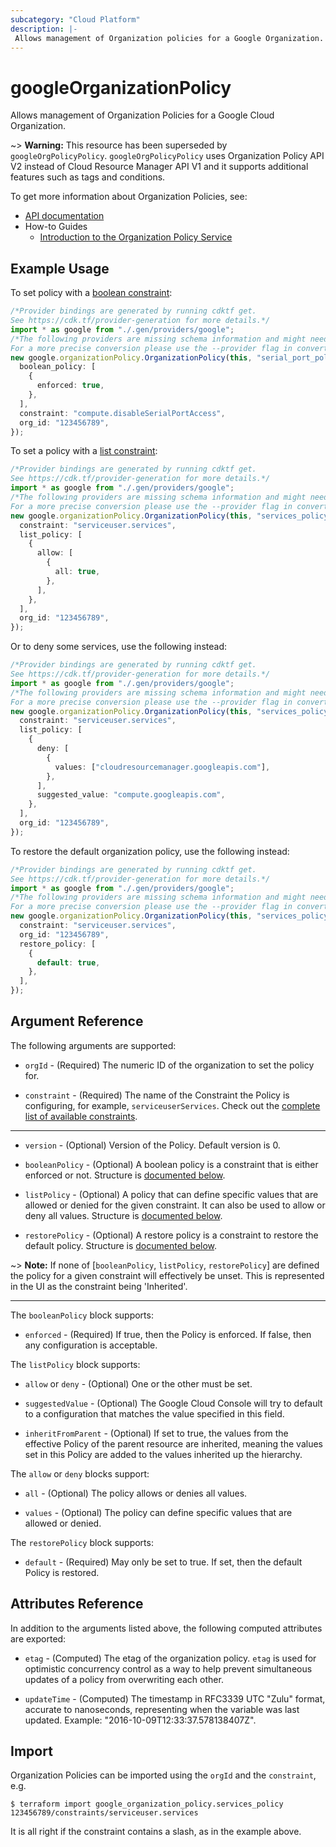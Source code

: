 ```yaml
---
subcategory: "Cloud Platform"
description: |-
 Allows management of Organization policies for a Google Organization.
---
```


# googleOrganizationPolicy

Allows management of Organization Policies for a Google Cloud Organization.

\~> **Warning:** This resource has been superseded by `googleOrgPolicyPolicy`. `googleOrgPolicyPolicy` uses Organization Policy API V2 instead of Cloud Resource Manager API V1 and it supports additional features such as tags and conditions.

To get more information about Organization Policies, see:

* [API documentation](https://cloud.google.com/resource-manager/reference/rest/v1/organizations/setOrgPolicy)
* How-to Guides
  * [Introduction to the Organization Policy Service](https://cloud.google.com/resource-manager/docs/organization-policy/overview)

## Example Usage

To set policy with a [boolean constraint](https://cloud.google.com/resource-manager/docs/organization-policy/quickstart-boolean-constraints):

```typescript
/*Provider bindings are generated by running cdktf get.
See https://cdk.tf/provider-generation for more details.*/
import * as google from "./.gen/providers/google";
/*The following providers are missing schema information and might need manual adjustments to synthesize correctly: google.
For a more precise conversion please use the --provider flag in convert.*/
new google.organizationPolicy.OrganizationPolicy(this, "serial_port_policy", {
  boolean_policy: [
    {
      enforced: true,
    },
  ],
  constraint: "compute.disableSerialPortAccess",
  org_id: "123456789",
});

```

To set a policy with a [list constraint](https://cloud.google.com/resource-manager/docs/organization-policy/quickstart-list-constraints):

```typescript
/*Provider bindings are generated by running cdktf get.
See https://cdk.tf/provider-generation for more details.*/
import * as google from "./.gen/providers/google";
/*The following providers are missing schema information and might need manual adjustments to synthesize correctly: google.
For a more precise conversion please use the --provider flag in convert.*/
new google.organizationPolicy.OrganizationPolicy(this, "services_policy", {
  constraint: "serviceuser.services",
  list_policy: [
    {
      allow: [
        {
          all: true,
        },
      ],
    },
  ],
  org_id: "123456789",
});

```

Or to deny some services, use the following instead:

```typescript
/*Provider bindings are generated by running cdktf get.
See https://cdk.tf/provider-generation for more details.*/
import * as google from "./.gen/providers/google";
/*The following providers are missing schema information and might need manual adjustments to synthesize correctly: google.
For a more precise conversion please use the --provider flag in convert.*/
new google.organizationPolicy.OrganizationPolicy(this, "services_policy", {
  constraint: "serviceuser.services",
  list_policy: [
    {
      deny: [
        {
          values: ["cloudresourcemanager.googleapis.com"],
        },
      ],
      suggested_value: "compute.googleapis.com",
    },
  ],
  org_id: "123456789",
});

```

To restore the default organization policy, use the following instead:

```typescript
/*Provider bindings are generated by running cdktf get.
See https://cdk.tf/provider-generation for more details.*/
import * as google from "./.gen/providers/google";
/*The following providers are missing schema information and might need manual adjustments to synthesize correctly: google.
For a more precise conversion please use the --provider flag in convert.*/
new google.organizationPolicy.OrganizationPolicy(this, "services_policy", {
  constraint: "serviceuser.services",
  org_id: "123456789",
  restore_policy: [
    {
      default: true,
    },
  ],
});

```

## Argument Reference

The following arguments are supported:

*   `orgId` - (Required) The numeric ID of the organization to set the policy for.

*   `constraint` - (Required) The name of the Constraint the Policy is configuring, for example, `serviceuserServices`. Check out the [complete list of available constraints](https://cloud.google.com/resource-manager/docs/organization-policy/understanding-constraints#available_constraints).

***

*   `version` - (Optional) Version of the Policy. Default version is 0.

*   `booleanPolicy` - (Optional) A boolean policy is a constraint that is either enforced or not. Structure is [documented
    below](#nested_boolean_policy).

*   `listPolicy` - (Optional) A policy that can define specific values that are allowed or denied for the given constraint. It can also be used to allow or deny all values. Structure is [documented below](#nested_list_policy).

*   `restorePolicy` - (Optional) A restore policy is a constraint to restore the default policy. Structure is [documented below](#nested_restore_policy).

\~> **Note:** If none of \[`booleanPolicy`, `listPolicy`, `restorePolicy`] are defined the policy for a given constraint will
effectively be unset. This is represented in the UI as the constraint being 'Inherited'.

***

<a name="nested_boolean_policy"></a>The `booleanPolicy` block supports:

* `enforced` - (Required) If true, then the Policy is enforced. If false, then any configuration is acceptable.

<a name="nested_list_policy"></a>The `listPolicy` block supports:

*   `allow` or `deny` - (Optional) One or the other must be set.

*   `suggestedValue` - (Optional) The Google Cloud Console will try to default to a configuration that matches the value specified in this field.

*   `inheritFromParent` - (Optional) If set to true, the values from the effective Policy of the parent resource
    are inherited, meaning the values set in this Policy are added to the values inherited up the hierarchy.

The `allow` or `deny` blocks support:

*   `all` - (Optional) The policy allows or denies all values.

*   `values` - (Optional) The policy can define specific values that are allowed or denied.

<a name="nested_restore_policy"></a>The `restorePolicy` block supports:

* `default` - (Required) May only be set to true. If set, then the default Policy is restored.

## Attributes Reference

In addition to the arguments listed above, the following computed attributes are
exported:

*   `etag` - (Computed) The etag of the organization policy. `etag` is used for optimistic concurrency control as a way to help prevent simultaneous updates of a policy from overwriting each other.

*   `updateTime` - (Computed) The timestamp in RFC3339 UTC "Zulu" format, accurate to nanoseconds, representing when the variable was last updated. Example: "2016-10-09T12:33:37.578138407Z".

## Import

Organization Policies can be imported using the `orgId` and the `constraint`, e.g.

```console
$ terraform import google_organization_policy.services_policy 123456789/constraints/serviceuser.services
```

It is all right if the constraint contains a slash, as in the example above.
